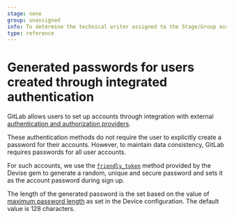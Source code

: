 ```yaml
---
stage: none
group: unassigned
info: To determine the technical writer assigned to the Stage/Group associated with this page, see https://about.gitlab.com/handbook/engineering/ux/technical-writing/#designated-technical-writers
type: reference
---
```


# Generated passwords for users created through integrated authentication

GitLab allows users to set up accounts through integration with external [authentication and authorization providers](../administration/auth/README.md).

These authentication methods do not require the user to explicitly create a password for their accounts.
However, to maintain data consistency, GitLab requires passwords for all user accounts.

For such accounts, we use the [`friendly_token`](https://github.com/heartcombo/devise/blob/f26e05c20079c9acded3c0ee16da0df435a28997/lib/devise.rb#L492) method provided by the Devise gem to generate a random, unique and secure password and sets it as the account password during sign up.

The length of the generated password is the set based on the value of [maximum password length](password_length_limits.md#modify-maximum-password-length-using-configuration-file) as set in the Device configuration. The default value is 128 characters.
